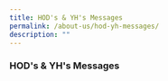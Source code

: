 ```yaml
---
title: HOD's & YH's Messages
permalink: /about-us/hod-yh-messages/
description: ""
---
```

### HOD's & YH's Messages